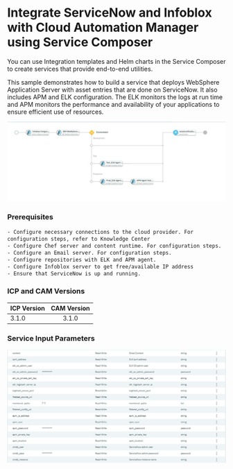 <!---
Copyright IBM Corp. 2018, 2018
This code is released under the Apache 2.0 License.
--->

# Integrate ServiceNow and Infoblox with Cloud Automation Manager using Service Composer

You can use Integration templates and Helm charts in the Service Composer to create services that provide end-to-end utilities.

This sample demonstrates how to build a service that deploys WebSphere Application Server with asset entries that are done on ServiceNow. It also includes APM and ELK configuration. The ELK monitors the logs at run time and APM monitors the performance and availability of your applications to ensure efficient use of resources.


![Service Diagram](./ServiceDiagram.jpg)
<p align="center" Service Diagram ></p>

### Prerequisites

    - Configure necessary connections to the cloud provider. For configuration steps, refer to Knowledge Center
    - Configure Chef server and content runtime. For configuration steps.
    - Configure an Email server. For configuration steps.
    - Configure repositories with ELK and APM agent.
    - Configure Infoblox server to get free/available IP address
    - Ensure that ServiceNow is up and running.


 ### ICP and CAM Versions
| ICP Version | CAM Version|
|------|:-------------:|
| 3.1.0| 3.1.0|


### Service Input Parameters
![Service Input Parameters](./inputparam.jpg)
